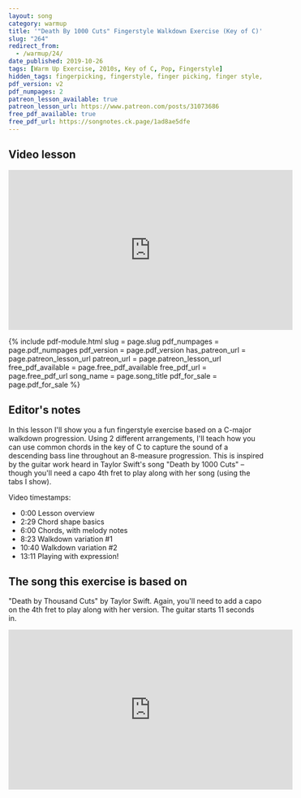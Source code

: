 ```yaml
---
layout: song
category: warmup
title: '"Death By 1000 Cuts" Fingerstyle Walkdown Exercise (Key of C)'
slug: "264"
redirect_from:
  - /warmup/24/
date_published: 2019-10-26
tags: [Warm Up Exercise, 2010s, Key of C, Pop, Fingerstyle]
hidden_tags: fingerpicking, fingerstyle, finger picking, finger style, Taylor Swift
pdf_version: v2
pdf_numpages: 2
patreon_lesson_available: true
patreon_lesson_url: https://www.patreon.com/posts/31073686
free_pdf_available: true
free_pdf_url: https://songnotes.ck.page/1ad8ae5dfe
---
```


## Video lesson

<iframe width="560" height="315" src="https://www.youtube.com/embed/LJGLWm8IHv8?showinfo=0" frameborder="0" allowfullscreen></iframe>

<!-- Coming soon... -->

{% include pdf-module.html slug = page.slug pdf_numpages = page.pdf_numpages pdf_version = page.pdf_version has_patreon_url = page.patreon_lesson_url patreon_url = page.patreon_lesson_url free_pdf_available = page.free_pdf_available free_pdf_url = page.free_pdf_url song_name = page.song_title pdf_for_sale = page.pdf_for_sale %}

## Editor's notes

In this lesson I'll show you a fun fingerstyle exercise based on a C-major walkdown progression. Using 2 different arrangements, I'll teach how you can use common chords in the key of C to capture the sound of a descending bass line throughout an 8-measure progression. This is inspired by the guitar work heard in Taylor Swift's song "Death by 1000 Cuts" – though you'll need a capo 4th fret to play along with her song (using the tabs I show).

Video timestamps:

- 0:00 Lesson overview
- 2:29 Chord shape basics
- 6:00 Chords, with melody notes
- 8:23 Walkdown variation #1
- 10:40 Walkdown variation #2
- 13:11 Playing with expression!

## The song this exercise is based on

"Death by Thousand Cuts" by Taylor Swift. Again, you'll need to add a capo on the 4th fret to play along with her version. The guitar starts 11 seconds in.

<iframe width="560" height="315" src="https://www.youtube.com/embed/GTEFSuFfgnU" frameborder="0" allow="accelerometer; autoplay; encrypted-media; gyroscope; picture-in-picture" allowfullscreen></iframe>
